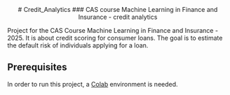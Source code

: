 <center>
# Credit_Analytics
### CAS course Machine Learning in Finance and Insurance - credit analytics
</center>

Project for the CAS Course Machine Learning in Finance and Insurance - 2025. 
It is about credit scoring for consumer loans. The goal is to estimate the default risk of
individuals applying for a loan.

## Prerequisites 

In order to run this project, a [Colab](https://colab.research.google.com) environment is needed.

